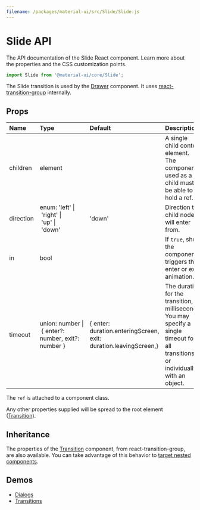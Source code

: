 ```yaml
---
filename: /packages/material-ui/src/Slide/Slide.js
---
```


<!--- This documentation is automatically generated, do not try to edit it. -->

# Slide API

<p class="description">The API documentation of the Slide React component. Learn more about the properties and the CSS customization points.</p>

```js
import Slide from '@material-ui/core/Slide';
```

The Slide transition is used by the [Drawer](/demos/drawers/) component.
It uses [react-transition-group](https://github.com/reactjs/react-transition-group) internally.

## Props

| Name                                     | Type                                                                                                                                    | Default                                                                                            | Description                                                                                                                             |
| :--------------------------------------- | :-------------------------------------------------------------------------------------------------------------------------------------- | :------------------------------------------------------------------------------------------------- | :-------------------------------------------------------------------------------------------------------------------------------------- |
| <span class="prop-name">children</span>  | <span class="prop-type">element</span>                                                                                                  |                                                                                                    | A single child content element. The component used as a child must be able to hold a ref.                                               |
| <span class="prop-name">direction</span> | <span class="prop-type">enum:&nbsp;'left'&nbsp;&#124;<br>&nbsp;'right'&nbsp;&#124;<br>&nbsp;'up'&nbsp;&#124;<br>&nbsp;'down'<br></span> | <span class="prop-default">'down'</span>                                                           | Direction the child node will enter from.                                                                                               |
| <span class="prop-name">in</span>        | <span class="prop-type">bool</span>                                                                                                     |                                                                                                    | If `true`, show the component; triggers the enter or exit animation.                                                                    |
| <span class="prop-name">timeout</span>   | <span class="prop-type">union:&nbsp;number&nbsp;&#124;<br>&nbsp;{ enter?: number, exit?: number }<br></span>                            | <span class="prop-default">{ enter: duration.enteringScreen, exit: duration.leavingScreen,}</span> | The duration for the transition, in milliseconds. You may specify a single timeout for all transitions, or individually with an object. |

The `ref` is attached to a component class.

Any other properties supplied will be spread to the root element ([Transition](https://reactcommunity.org/react-transition-group/#Transition)).

## Inheritance

The properties of the [Transition](https://reactcommunity.org/react-transition-group/#Transition) component, from react-transition-group, are also available.
You can take advantage of this behavior to [target nested components](/guides/api/#spread).

## Demos

- [Dialogs](/demos/dialogs/)
- [Transitions](/utils/transitions/)
